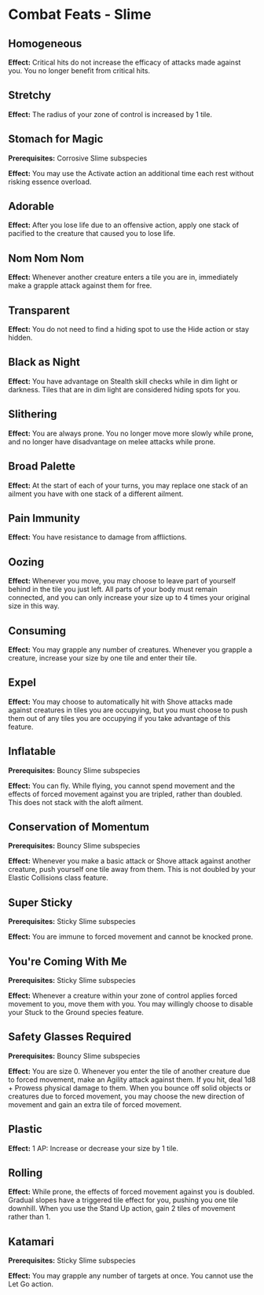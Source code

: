 # Combat Feats - Slime

## Homogeneous

**Effect:** Critical hits do not increase the efficacy of attacks made against you. You no longer benefit from critical hits.

## Stretchy

**Effect:** The radius of your zone of control is increased by 1 tile.

## Stomach for Magic

**Prerequisites:** Corrosive Slime subspecies

**Effect:** You may use the Activate action an additional time each rest without risking essence overload.

## Adorable

**Effect:** After you lose life due to an offensive action, apply one stack of pacified to the creature that caused you to lose life.

## Nom Nom Nom

**Effect:** Whenever another creature enters a tile you are in, immediately make a grapple attack against them for free.

## Transparent

**Effect:** You do not need to find a hiding spot to use the Hide action or stay hidden.

## Black as Night

**Effect:** You have advantage on Stealth skill checks while in dim light or darkness. Tiles that are in dim light are considered hiding spots for you.

## Slithering

**Effect:** You are always prone. You no longer move more slowly while prone, and no longer have disadvantage on melee attacks while prone.

## Broad Palette

**Effect:** At the start of each of your turns, you may replace one stack of an ailment you have with one stack of a different ailment.

## Pain Immunity

**Effect:** You have resistance to damage from afflictions.

## Oozing

**Effect:** Whenever you move, you may choose to leave part of yourself behind in the tile you just left. All parts of your body must remain connected, and you can only increase your size up to 4 times your original size in this way.

## Consuming

**Effect:** You may grapple any number of creatures. Whenever you grapple a creature, increase your size by one tile and enter their tile.

## Expel

**Effect:** You may choose to automatically hit with Shove attacks made against creatures in tiles you are occupying, but you must choose to push them out of any tiles you are occupying if you take advantage of this feature.

## Inflatable

**Prerequisites:** Bouncy Slime subspecies

**Effect:** You can fly. While flying, you cannot spend movement and the effects of forced movement against you are tripled, rather than doubled. This does not stack with the aloft ailment.

## Conservation of Momentum

**Prerequisites:** Bouncy Slime subspecies

**Effect:** Whenever you make a basic attack or Shove attack against another creature, push yourself one tile away from them. This is not doubled by your Elastic Collisions class feature.

## Super Sticky

**Prerequisites:** Sticky Slime subspecies

**Effect:** You are immune to forced movement and cannot be knocked prone.

## You're Coming With Me

**Prerequisites:** Sticky Slime subspecies

**Effect:** Whenever a creature within your zone of control applies forced movement to you, move them with you. You may willingly choose to disable your Stuck to the Ground species feature.

## Safety Glasses Required

**Prerequisites:** Bouncy Slime subspecies

**Effect:** You are size 0. Whenever you enter the tile of another creature due to forced movement, make an Agility attack against them. If you hit, deal 1d8 + Prowess physical damage to them. When you bounce off solid objects or creatures due to forced movement, you may choose the new direction of movement and gain an extra tile of forced movement.

## Plastic

**Effect:** 1 AP: Increase or decrease your size by 1 tile.

## Rolling

**Effect:** While prone, the effects of forced movement against you is doubled. Gradual slopes have a triggered tile effect for you, pushing you one tile downhill. When you use the Stand Up action, gain 2 tiles of movement rather than 1.

## Katamari

**Prerequisites:** Sticky Slime subspecies

**Effect:** You may grapple any number of targets at once. You cannot use the Let Go action.
